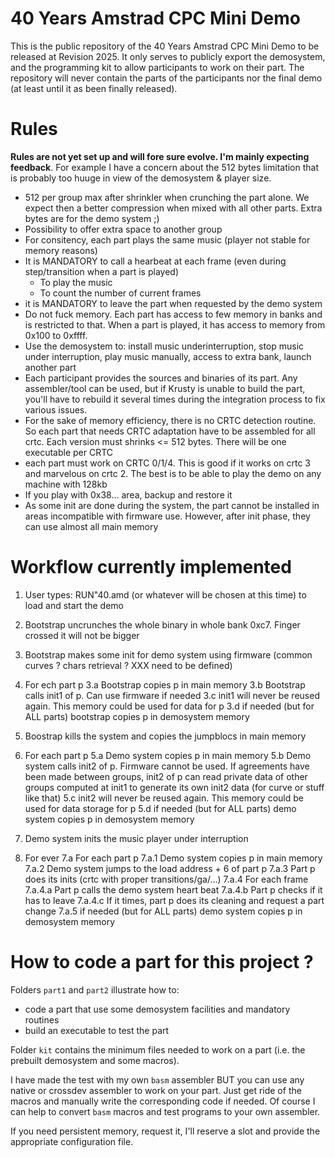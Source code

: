 # 40 Years Amstrad CPC Mini Demo


This is the public repository of the 40 Years Amstrad CPC Mini Demo to be released at Revision 2025.
It only serves to publicly export the demosystem, and the programming kit to allow participants to work on their part.
The repository will never contain the parts of the participants nor the final demo (at least until it as been finally released).


# Rules


**Rules are not yet set up and will fore sure evolve. I'm mainly expecting feedback**. For example I have a concern about the 512 bytes limitation that is probably too huuge in view of the demosystem & player size.

 - 512 per group max after shrinkler when crunching the part alone. We expect then a better compression when mixed with all other parts. Extra bytes are for the demo system ;)
 - Possibility to offer extra space to another group
 - For consitency, each part plays the same music (player not stable for memory reasons)
 - It is MANDATORY to call a hearbeat at each frame (even during step/transition when a part is played)
   * To play the music
   * To count the number of current frames
 - it is MANDATORY to leave the part when requested by the demo system
 - Do not fuck memory. Each part has access to few memory in banks and is restricted to that. When a part is played, it has access to memory from 0x100 to 0xffff.
 - Use the demosystem to: install music underinterruption, stop music under interruption, play music manually, access to extra bank, launch another part
 - Each participant provides the sources and binaries of its part. Any assembler/tool can be used, but if Krusty is unable to build the part, you'll have to rebuild it several times during the integration process to fix various issues.
 - For the sake of memory efficiency, there is no CRTC detection routine. So each part that needs CRTC adaptation have to be assembled for all crtc. Each version must shrinks <= 512 bytes. There will be one executable per CRTC
 - each part must work on CRTC 0/1/4. This is good if it works on crtc 3 and marvelous on crtc 2. The best is to be able to play the demo on any machine with 128kb
 - If you play with 0x38... area, backup and restore it
 - As some init are done during the system, the part cannot be installed in areas incompatible with firmware use. However, after init phase, they can use almost all main memory

# Workflow currently implemented

1. User types: RUN"40.amd (or whatever will be chosen at this time) to load and start the demo

2. Bootstrap uncrunches the whole binary in whole bank 0xc7. Finger crossed it will not be bigger
3. Bootstrap makes some init for demo system using firmware (common curves ? chars retrieval ? XXX need to be defined)
3. For ech part p
 3.a Bootstrap copies p in main memory
 3.b Bootstrap calls init1 of p. Can use firmware if needed
 3.c init1 will never be reused again. This memory could be used for data for p
 3.d if needed (but for ALL parts) bootstrap copies p in demosystem memory

4. Boostrap kills the system and copies the jumpblocs in main memory
5. For each part p
 5.a Demo system copies p in main memory
 5.b Demo system calls init2 of p. Firmware cannot be used.
     If agreements have been made between groups, init2 of p can read private data of other groups computed at init1 to generate its own init2 data (for curve or stuff like that)
 5.c init2 will never be reused again. This memory could be used for data storage for p
 5.d if needed (but for ALL parts) demo system  copies p in demosystem memory
6. Demo system inits the music player under interruption

7. For ever
  7.a For each part p
   7.a.1 Demo system copies p in main memory
   7.a.2 Demo system jumps to the load address + 6 of part p
   7.a.3 Part p does its inits (crtc with proper transitions/ga/...)
   7.a.4 For each frame
      7.a.4.a Part p calls the demo system heart beat
	  7.a.4.b Part p checks if it has to leave
	  7.a.4.c If it times, part p does its cleaning and request a part change
   7.a.5 if needed (but for ALL parts) demo system  copies p in demosystem memory


# How to code a part for this project ?

Folders `part1`  and `part2` illustrate how to:
- code a part that use some demosystem facilities and mandatory routines
- build an executable to test the part

Folder `kit` contains the minimum files needed to work on a part (i.e. the prebuilt demosystem and some macros).

I have made the test with my own `basm` assembler BUT you can use any native or crossdev assembler to work on your part.
Just get ride of the macros and manually write the corresponding code if needed.
Of  course I can help to convert `basm` macros and test programs  to your own assembler.

If you need persistent memory, request it, I'll reserve a slot and provide the appropriate configuration file.